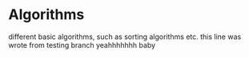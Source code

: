 # Algorithms
different basic algorithms, such as sorting algorithms etc.
this line was wrote from testing branch
yeahhhhhhh baby

